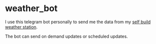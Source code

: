 # weather_bot

I use this telegram bot personally to send me the data from my [self build weather station](https://github.com/PaulusElektrus/ESP32-Wetterstation).

The bot can send on demand updates or scheduled updates.
